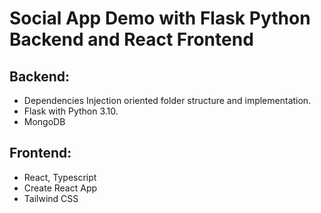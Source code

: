 # Social App Demo with Flask Python Backend and React Frontend

## Backend:

- Dependencies Injection oriented folder structure and implementation.
- Flask with Python 3.10.
- MongoDB

## Frontend:

- React, Typescript
- Create React App
- Tailwind CSS
